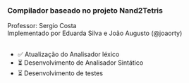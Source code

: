 <h3>Compilador baseado no projeto Nand2Tetris</h3>
Professor: Sergio Costa <br/>
Implementado por Eduarda Silva e João Augusto (@joaorty) 
<br/>
<ul>
  <br/>
  <li>✅ Atualização do Analisador léxico</li>
  <li>⏳ Desenvolvimento de Analisador Sintático</li>
  <li>⏳ Desenvolvimento de testes</li>
</ul>

